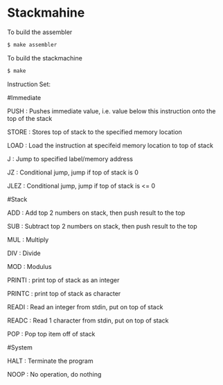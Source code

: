 # Stackmahine

To build the assembler

```bash
$ make assembler
```

To build the stackmachine

```bash
$ make
```

Instruction Set:

#Immediate

PUSH        : Pushes immediate value, i.e. value below this instruction
              onto the top of the stack

STORE       : Stores top of stack to the specified memory location

LOAD        : Load the instruction at specifeid memory location to 
              top of stack

J           : Jump to specified label/memory address

JZ          : Conditional jump, jump if top of stack is 0

JLEZ        : Conditional jump, jump if top of stack is <= 0


#Stack

ADD         : Add top 2 numbers on stack, then push result to the top

SUB         : Subtract top 2 numbers on stack, then push result to the top

MUL         : Multiply

DIV         : Divide

MOD         : Modulus

PRINTI      : print top of stack as an integer

PRINTC      : print top of stack as character

READI       : Read an integer from stdin, put on top of stack

READC       : Read 1 character from stdin, put on top of stack

POP         : Pop top item off of stack

#System

HALT        : Terminate the program

NOOP        : No operation, do nothing

